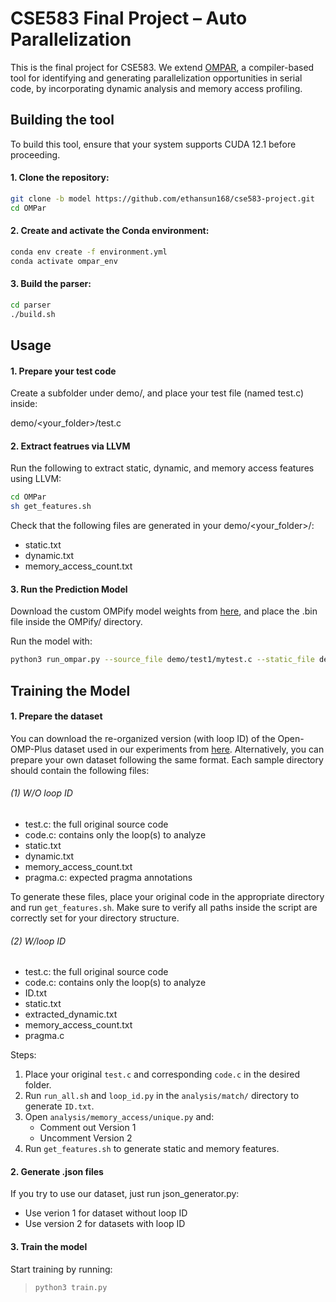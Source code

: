 # CSE583 Final Project – Auto Parallelization

This is the final project for CSE583. We extend [OMPAR](https://github.com/Scientific-Computing-Lab/OMPar.git), a compiler-based tool for identifying and generating parallelization opportunities in serial code, by incorporating dynamic analysis and memory access profiling.

## Building the tool

To build this tool, ensure that your system supports CUDA 12.1 before proceeding.

#### 1. Clone the repository:

```bash
git clone -b model https://github.com/ethansun168/cse583-project.git
cd OMPar
```

#### 2. Create and activate the Conda environment:

```bash
conda env create -f environment.yml
conda activate ompar_env
```

#### 3. Build the parser:

```bash
cd parser
./build.sh
```

## Usage

#### 1. Prepare your test code

Create a subfolder under demo/, and place your test file (named test.c) inside:

demo/<your_folder>/test.c

#### 2. Extract featrues via LLVM

Run the following to extract static, dynamic, and memory access features using LLVM:

```bash
cd OMPar
sh get_features.sh
```

Check that the following files are generated in your demo/<your_folder>/:

- static.txt
- dynamic.txt
- memory_access_count.txt

#### 3. Run the Prediction Model

Download the custom OMPify model weights from [here](https://drive.google.com/drive/folders/1p0-KupXmykfh_3bNbQnrHAUmsKGfD54T?usp=drive_link), and place the .bin file inside the OMPify/ directory.

Run the model with:

```bash
python3 run_ompar.py --source_file demo/test1/mytest.c --static_file demo/test1/static.txt --dynamic_file demo/test1/dynamic.txt --memory_file demo/test1/memory_access_count.txt
```

## Training the Model

#### 1. Prepare the dataset

You can download the re-organized version (with loop ID) of the Open-OMP-Plus dataset used in our experiments from [here](https://drive.google.com/drive/folders/1p0-KupXmykfh_3bNbQnrHAUmsKGfD54T?usp=drive_link). Alternatively, you can prepare your own dataset following the same format. Each sample directory should contain the following files:

###### (1) W/O loop ID

- test.c: the full original source code
- code.c: contains only the loop(s) to analyze
- static.txt
- dynamic.txt
- memory_access_count.txt
- pragma.c: expected pragma annotations

To generate these files, place your original code in the appropriate directory and run `get_features.sh`.
Make sure to verify all paths inside the script are correctly set for your directory structure.

###### (2) W/loop ID

- test.c: the full original source code
- code.c: contains only the loop(s) to analyze
- ID.txt
- static.txt
- extracted_dynamic.txt
- memory_access_count.txt
- pragma.c

Steps:

1. Place your original `test.c` and corresponding `code.c` in the desired folder.
2. Run `run_all.sh` and `loop_id.py` in the `analysis/match/` directory to generate `ID.txt`.
3. Open `analysis/memory_access/unique.py` and:
   - Comment out Version 1
   - Uncomment Version 2
4. Run `get_features.sh` to generate static and memory features.

#### 2. Generate .json files

If you try to use our dataset, just run json_generator.py:

- Use verion 1 for dataset without loop ID
- Use version 2 for datasets with loop ID

#### 3. Train the model

Start training by running:

> ```bash
> python3 train.py
> ```
